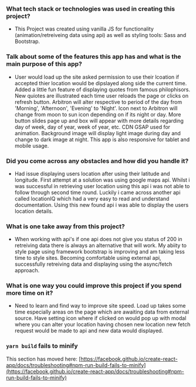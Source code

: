 ### What tech stack or technologies was used in creating this project?
- This Project was created using vanilla JS for functionality (animation/retreiveing data using api) as well as styling tools: Sass and Bootstrap.

### Talk about some of the features this app has and what is the main purpose of this app?
- User would load up the site asked permission to use their lcoation if accepted thier location would be dipslayed along side the current time.
  Added a little fun feature of displaying quotes from famous philophisors. New quiotes are illustrated each time user reloads the page or clicks on refresh button.
  Arbitron will alter respective to period of the day from 'Morning', 'Afternoon', 'Evening' to 'Night'.
  Icon next to Arbitron will change from moon to sun icon depending on if its night or day.
  More button slides page up and box will appear with more details regarding day of week, day of year, week of year, etc. CDN GSAP used for animation.
  Background image will display light image during day and change to dark image at night.
  This app is also responsive for tablet and mobile usage.

### Did you come across any obstacles and how did you handle it?
- Had issue displaying users location after using their latitude and longitude.
  First attempt at a solution was using google maps api. Whilst i was successful in retrieving user location using this api 
  i was not able to follow through second time round.
  Luckily i came across another api called locationIQ which had a very easy to read and understand documentation.
  Using this new found api i was able to display the users location details.

### What is one take away from this project?
-  When working with api's if one api does not give you status of 200 in retreiving data there is always an alternative that will work.
   My abiity to style page using framework bootstrap is improving and am taking less time to style sites.
   Becoming comfortable using external api, successfully retreiving data and displaying using the async/fetch approach.

### What is one way you could improve this project if you spend more time on it?
-  Need to learn and find way to improve site speed. Load up takes some time especially
   areas on the page which are awaiting data from external source.
   Have setting icon where if clicked on would pop up with modal where you can alter your location
   having chosen new location new fetch request would be made to api and new data would displayed.

### `yarn build` fails to minify

This section has moved here: [https://facebook.github.io/create-react-app/docs/troubleshooting#npm-run-build-fails-to-minify](https://facebook.github.io/create-react-app/docs/troubleshooting#npm-run-build-fails-to-minify)
